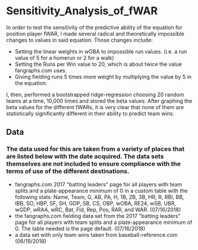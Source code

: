 # Sensitivity_Analysis_of_fWAR
  In order to test the sensitivity of the predictive ability of the equation for position player fWAR, I made several radical and theoretically impossible changes to values in said equation. Those changes include:
  - Setting the linear weights in wOBA to impossible run values. (i.e. a run value of 5 for a homerun or 2 for a walk)
  - Setting the Runs per Win value to 20, which is about twice the value fangraphs.com uses.
  - Giving fielding runs 5 times more weight by multiplying the value by 5 in the equation.
  
  I, then, performed a bootstrapped ridge-regression choosing 20 random teams at a time, 10,000 times and stored the beta values. After graphing the beta values for the different fWARs, it is very clear that none of them are statistically significantly different in their ability to predict team wins. 
 
## Data
### The data used for this are taken from a variety of places that are listed below with the date acquired. The data sets themselves are not included to ensure compliance with the terms of use of the different destinations. 
- fangraphs.com 2017 "batting leaders" page for all players with team splits and a plate-appearance minimum of 0 in a custom table with the following stats: Name, Team, G, AB, PA, H, 1B, 2B, 3B, HR, R, RBI, BB, IBB, SO, HBP, SF, SH, GDP, SB, CS, OBP, wOBA, RE24, wSB, UBR, wGDP, wRAA, wRC, Bat, Fld, Rep, Pos, RAR, and WAR. (07/16/2018)
- the fangraphs.com fielding data set from the 2017 "batting leaders" page for all players with team splits and a plate-appearance minimum of 0. The table needed is the page default. (07/16/2018)
- a data set with only team wins taken from baseball-reference.com (06/19/2018)

